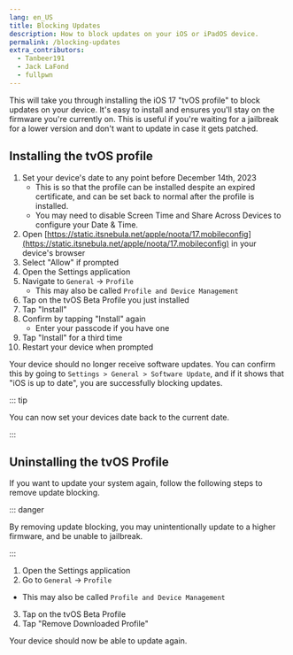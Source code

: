 ```yaml
---
lang: en_US
title: Blocking Updates
description: How to block updates on your iOS or iPadOS device.
permalink: /blocking-updates
extra_contributors:
  - Tanbeer191
  - Jack LaFond
  - fullpwn
---
```


This will take you through installing the iOS 17 "tvOS profile" to block updates on your device. It's easy to install and ensures you'll stay on the firmware you're currently on. This is useful if you're waiting for a jailbreak for a lower version and don't want to update in case it gets patched.

## Installing the tvOS profile

1. Set your device's date to any point before December 14th, 2023
    - This is so that the profile can be installed despite an expired certificate, and can be set back to normal after the profile is installed.
    - You may need to disable Screen Time and Share Across Devices to configure your Date & Time.
1. Open [https://static.itsnebula.net/apple/noota/17.mobileconfig](https://static.itsnebula.net/apple/noota/17.mobileconfig) in your device's browser
1. Select "Allow" if prompted
1. Open the Settings application
1. Navigate to `General` -> `Profile`
    - This may also be called `Profile and Device Management`
1. Tap on the tvOS Beta Profile you just installed
1. Tap "Install"
1. Confirm by tapping "Install" again
    - Enter your passcode if you have one
1. Tap "Install" for a third time
1. Restart your device when prompted

Your device should no longer receive software updates. You can confirm this by going to `Settings > General > Software Update`, and if it shows that "iOS is up to date", you are successfully blocking updates.

::: tip

You can now set your devices date back to the current date.

:::

## Uninstalling the tvOS Profile

If you want to update your system again, follow the following steps to remove update blocking.

::: danger

By removing update blocking, you may unintentionally update to a higher firmware, and be unable to jailbreak.

:::

1. Open the Settings application
1. Go to `General` -> `Profile`
  - This may also be called `Profile and Device Management`
3. Tap on the tvOS Beta Profile
1. Tap "Remove Downloaded Profile"

Your device should now be able to update again.
